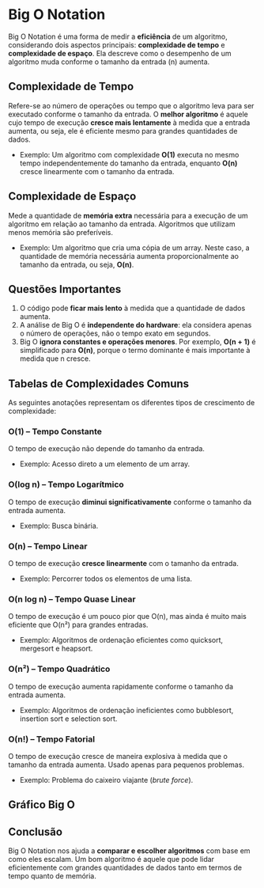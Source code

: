 # Big O Notation
Big O Notation é uma forma de medir a **eficiência** de um algoritmo, considerando dois aspectos principais: **complexidade de tempo** e **complexidade de espaço**. Ela descreve como o desempenho de um algoritmo muda conforme o tamanho da entrada (n) aumenta.

## Complexidade de Tempo
Refere-se ao número de operações ou tempo que o algoritmo leva para ser executado conforme o tamanho da entrada. O **melhor algoritmo** é aquele cujo tempo de execução **cresce mais lentamente** à medida que a entrada aumenta, ou seja, ele é eficiente mesmo para grandes quantidades de dados.

- Exemplo: Um algoritmo com complexidade **O(1)** executa no mesmo tempo independentemente do tamanho da entrada, enquanto **O(n)** cresce linearmente com o tamanho da entrada.

## Complexidade de Espaço
Mede a quantidade de **memória extra** necessária para a execução de um algoritmo em relação ao tamanho da entrada. Algoritmos que utilizam menos memória são preferíveis.

- Exemplo: Um algoritmo que cria uma cópia de um array. Neste caso, a quantidade de memória necessária aumenta proporcionalmente ao tamanho da entrada, ou seja, **O(n)**.

## Questões Importantes
1. O código pode **ficar mais lento** à medida que a quantidade de dados aumenta.
2. A análise de Big O é **independente do hardware**: ela considera apenas o número de operações, não o tempo exato em segundos.
3. Big O **ignora constantes e operações menores**. Por exemplo, **O(n + 1)** é simplificado para **O(n)**, porque o termo dominante é mais importante à medida que n cresce.

## Tabelas de Complexidades Comuns
As seguintes anotações representam os diferentes tipos de crescimento de complexidade:

### O(1) – Tempo Constante
O tempo de execução não depende do tamanho da entrada.
- Exemplo: Acesso direto a um elemento de um array.

### O(log n) – Tempo Logarítmico
O tempo de execução **diminui significativamente** conforme o tamanho da entrada aumenta.
- Exemplo: Busca binária.

### O(n) – Tempo Linear
O tempo de execução **cresce linearmente** com o tamanho da entrada.
- Exemplo: Percorrer todos os elementos de uma lista.

### O(n log n) – Tempo Quase Linear
O tempo de execução é um pouco pior que O(n), mas ainda é muito mais eficiente que O(n²) para grandes entradas.
- Exemplo: Algoritmos de ordenação eficientes como quicksort, mergesort e heapsort.

### O(n²) – Tempo Quadrático
O tempo de execução aumenta rapidamente conforme o tamanho da entrada aumenta.
- Exemplo: Algoritmos de ordenação ineficientes como bubblesort, insertion sort e selection sort.

### O(n!) – Tempo Fatorial
O tempo de execução cresce de maneira explosiva à medida que o tamanho da entrada aumenta. Usado apenas para pequenos problemas.
- Exemplo: Problema do caixeiro viajante (_brute force_).

## Gráfico Big O


## Conclusão
Big O Notation nos ajuda a **comparar e escolher algoritmos** com base em como eles escalam. Um bom algoritmo é aquele que pode lidar eficientemente com grandes quantidades de dados tanto em termos de tempo quanto de memória.
